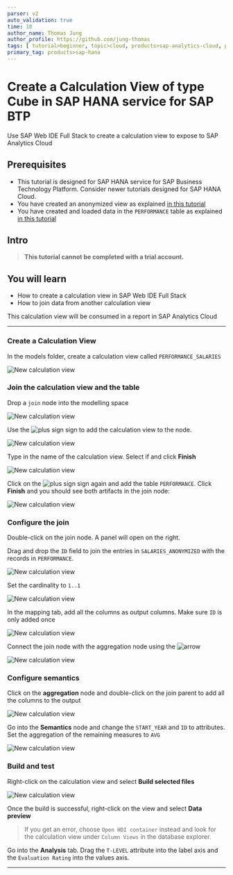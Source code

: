 ```yaml
---
parser: v2
auto_validation: true
time: 10
author_name: Thomas Jung
author_profile: https://github.com/jung-thomas
tags: [ tutorial>beginner, topic>cloud, products>sap-analytics-cloud, products>sap-hana, products>sap-cloud-platform\,-sap-hana-service, tutorial>license ]
primary_tag: products>sap-hana
---
```


# Create a Calculation View of type Cube in SAP HANA service for SAP BTP
<!-- description --> Use SAP Web IDE Full Stack to create a calculation view to expose to SAP Analytics Cloud

## Prerequisites
 - This tutorial is designed for SAP HANA service for SAP Business Technology Platform. Consider newer tutorials designed for SAP HANA Cloud.
 - You have created an anonymized view as explained [in this tutorial](haas-dm-calculation-view-differential-privacy)
 - You have created and loaded data in the `PERFORMANCE` table as explained [in this tutorial](haas-dm-create-db-mta)

## Intro
>**This tutorial cannot be completed with a trial account.**

## You will learn
  - How to create a calculation view in SAP Web IDE Full Stack
  - How to join data from another calculation view

This calculation view will be consumed in a report in SAP Analytics Cloud

---

### Create a Calculation View


In the models folder, create a calculation view called `PERFORMANCE_SALARIES`

![New calculation view](2.png)



### Join the calculation view and the table


Drop a `join` node into the modelling space

![New calculation view](3.png)

Use the ![plus sign](plus.png) sign to add the calculation view to the node.

![New calculation view](4.png)

Type in the name of the calculation view. Select if and click **Finish**

![New calculation view](5.png)

Click on the ![plus sign](plus.png) sign again and add the table `PERFORMANCE`.  Click **Finish** and you should see both artifacts in the join node:

![New calculation view](6.png)



### Configure the join


Double-click on the join node. A panel will open on the right.

Drag and drop the `ID` field to join the entries in `SALARIES_ANONYMIZED` with the records in `PERFORMANCE`.

![New calculation view](7.png)

Set the cardinality to `1..1`

![New calculation view](8.png)

In the mapping tab, add all the columns as output columns. Make sure `ID` is only added once

![New calculation view](9.png)

Connect the join node with the aggregation node using the ![arrow](arrow.png)

![New calculation view](1.gif)


### Configure semantics


Click on the **aggregation** node and double-click on the join parent to add all the columns to the output

![New calculation view](10.png)

Go into the **Semantics** node and change the `START_YEAR` and `ID` to attributes. Set the aggregation of the remaining measures to `AVG`

![New calculation view](11.png)



### Build and test


Right-click on the calculation view and select **Build selected files**

![New calculation view](12.png)

Once the build is successful, right-click on the view and select **Data preview**

> If you get an error, choose `Open HDI container` instead and look for the calculation view under `Column Views` in the database explorer.

Go into the **Analysis** tab. Drag the `T-LEVEL` attribute into the label axis and the `Evaluation Rating` into the values axis.




---
